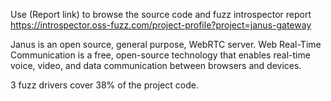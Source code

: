 Use (Report link) to browse the source code and fuzz introspector report https://introspector.oss-fuzz.com/project-profile?project=janus-gateway

Janus is an open source, general purpose, WebRTC server.  Web Real-Time Communication is a free, open-source technology that enables real-time voice, video, and data communication between browsers and devices.

3 fuzz drivers cover 38% of the project code.  
